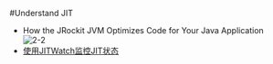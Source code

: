 #Understand JIT
- How the JRockit JVM Optimizes Code for Your Java Application <br />
![2-2](https://docs.oracle.com/cd/E13150_01/jrockit_jvm/jrockit/geninfo/diagnos/wwimages/JIT.gif "How the JRockit JVM Optimizes Code for Your Java Application")
- [使用JITWatch监控JIT状态](http://ju.outofmemory.cn/entry/84075)